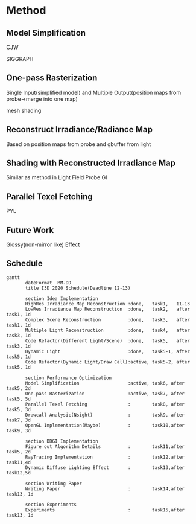 # Method

## Model Simplification

CJW

SIGGRAPH

## One-pass Rasterization 

Single Input(simplified model) and Multiple Output(position maps from probe->merge into one map)

mesh shading

## Reconstruct Irradiance/Radiance Map

Based on position maps from probe and gbuffer from light

## Shading with Reconstructed Irradiance Map

Similar as method in Light Field Probe GI

## Parallel Texel Fetching

PYL

## Future Work

Glossy(non-mirror like) Effect



## Schedule

```mermaid
gantt
       dateFormat  MM-DD
       title I3D 2020 Schedule(Deadline 12-13)

	   section Idea Implementation
	   HighRes Irradiance Map Reconstruction :done,   task1,   11-13
	   LowRes Irradiance Map Reconstruction  :done,   task2,   after task1, 1d
	   Complex Scene Reconstruction          :done,   task3,   after task1, 1d
	   Multiple Light Reconstruction         :done,   task4,   after task3, 1d
       Code Refactor(Different Light/Scene)  :done,   task5,   after task3, 1d
       Dynamic Light                         :done,   task5-1, after task5, 1d
       Code Refactor(Dynamic Light/Draw Call):active, task5-2, after task5, 1d         
       
       section Performance Optimization
       Model Simplification                  :active, task6, after task5, 2d
       One-pass Rasterization                :active, task7, after task5, 5d
       Parallel Texel Fetching               :        task8, after task5, 3d
       Drawcall Analysic(Nsight)             :        task9, after task7, 3d
       OpenGL Implementation(Maybe)          :        task10,after task9, 3d
       
       section DDGI Implementation
       Figure out Algorithm Details          :        task11,after task5, 2d
       RayTracing Implementation             :        task12,after task11,4d
       Dynamic Diffuse Lighting Effect       :        task13,after task12,5d
       
       section Writing Paper
       Writing Paper                         :        task14,after task13, 1d
       
       section Experiments
       Experiments                           :        task15,after task13, 1d
       

```

